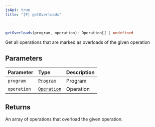 ```yaml
---
jsApi: true
title: "[F] getOverloads"

---
```

```ts
getOverloads(program, operation): Operation[] | undefined
```

Get all operations that are marked as overloads of the given operation

## Parameters

| Parameter | Type | Description |
| :------ | :------ | :------ |
| `program` | [`Program`](../interfaces/Program.md) | Program |
| `operation` | [`Operation`](../interfaces/Operation.md) | Operation |

## Returns

An array of operations that overload the given operation.
